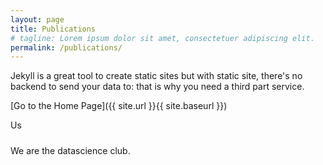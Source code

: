```yaml
---
layout: page
title: Publications
# tagline: Lorem ipsum dolor sit amet, consectetuer adipiscing elit.
permalink: /publications/
---
```


Jekyll is a great tool to create static sites but with static site, there's no backend to send your data to: that is why you need a third part service.

[Go to the Home Page]({{ site.url }}{{ site.baseurl }})

Us
#####
We are the datascience club. 

